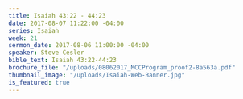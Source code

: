 ```yaml
---
title: Isaiah 43:22 - 44:23
date: 2017-08-07 11:22:00 -04:00
series: Isaiah
week: 21
sermon_date: 2017-08-06 11:00:00 -04:00
speaker: Steve Cesler
bible_text: Isaiah 43:22-44:23
brochure_file: "/uploads/08062017_MCCProgram_proof2-8a563a.pdf"
thumbnail_image: "/uploads/Isaiah-Web-Banner.jpg"
is_featured: true
---
```


